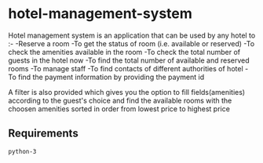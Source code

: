 # hotel-management-system
Hotel management system is an application that can be used by any hotel to :-
  -Reserve a room
  -To get the status of room (i.e. available or reserved)
  -To check the amenities available in the room
  -To check the total number of guests in the hotel now
  -To find the total number of available and reserved rooms
  -To manage staff
  -To find contacts of different authorities of hotel
  -To find the payment information by providing the payment id

A filter is also provided which gives you the option to fill fields(amenities) according to the guest's choice and find the available rooms with the choosen amenities sorted in order from lowest price to highest price

## Requirements
```
python-3

```



